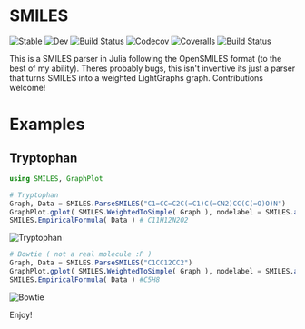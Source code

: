 # SMILES

[![Stable](https://img.shields.io/badge/docs-stable-blue.svg)](https://caseykneale.github.io/SMILES.jl/stable)
[![Dev](https://img.shields.io/badge/docs-dev-blue.svg)](https://caseykneale.github.io/SMILES.jl/dev)
[![Build Status](https://travis-ci.com/caseykneale/SMILES.jl.svg?branch=master)](https://travis-ci.com/caseykneale/SMILES.jl)
[![Codecov](https://codecov.io/gh/caseykneale/SMILES.jl/branch/master/graph/badge.svg)](https://codecov.io/gh/caseykneale/SMILES.jl)
[![Coveralls](https://coveralls.io/repos/github/caseykneale/SMILES.jl/badge.svg?branch=master)](https://coveralls.io/github/caseykneale/SMILES.jl?branch=master)
[![Build Status](https://api.cirrus-ci.com/github/caseykneale/SMILES.jl.svg)](https://cirrus-ci.com/github/caseykneale/SMILES.jl)


This is a SMILES parser in Julia following the OpenSMILES format (to the best of my ability). Theres probably bugs, this isn't inventive its just a parser that turns SMILES into a weighted LightGraphs graph. Contributions welcome!

# Examples

## Tryptophan
```Julia
using SMILES, GraphPlot

# Tryptophan
Graph, Data = SMILES.ParseSMILES("C1=CC=C2C(=C1)C(=CN2)CC(C(=O)O)N")
GraphPlot.gplot( SMILES.WeightedToSimple( Graph ), nodelabel = SMILES.abbreviation.( Data ) )
SMILES.EmpiricalFormula( Data ) # C11H12N2O2
```
![Tryptophan](https://raw.githubusercontent.com/caseykneale/SMILES.jl/master/output/Tryptophan.png)

```Julia
# Bowtie ( not a real molecule :P )
Graph, Data = SMILES.ParseSMILES("C1CC12CC2")
GraphPlot.gplot( SMILES.WeightedToSimple( Graph ), nodelabel = SMILES.abbreviation.( Data ) )
SMILES.EmpiricalFormula( Data ) #C5H8
```
![Bowtie](https://raw.githubusercontent.com/caseykneale/SMILES.jl/master/output/Bowtie.png)

Enjoy!
